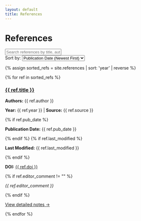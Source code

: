 ```yaml
---
layout: default
title: References
---
```


# References

<div class="controls-container">
  <div class="search-container">
    <input type="text" id="search-box" placeholder="Search references by title, author, year, or source..." />
  </div>
  
  <div class="sort-container">
    <label for="sort-select">Sort by:</label>
    <select id="sort-select">
      <option value="pub-date-desc">Publication Date (Newest First)</option>
      <option value="pub-date-asc">Publication Date (Oldest First)</option>
      <option value="year-desc">Year (Newest First)</option>
      <option value="year-asc">Year (Oldest First)</option>
      <option value="modified-desc">Last Modified (Newest First)</option>
      <option value="modified-asc">Last Modified (Oldest First)</option>
      <option value="author-asc">Author (A-Z)</option>
    </select>
  </div>
  
  <p id="search-count"></p>
</div>

<div id="references-list">
{% assign sorted_refs = site.references | sort: 'year' | reverse %}

{% for ref in sorted_refs %}
<div class="reference" 
     data-title="{{ ref.title | downcase }}" 
     data-author="{{ ref.author | downcase }}" 
     data-year="{{ ref.year }}" 
     data-source="{{ ref.source | downcase }}"
     data-modified="{{ ref.last_modified | default: '1970-01-01' }}"
     data-author-sort="{{ ref.author_key | downcase }}"
     data-pub-date="{{ ref.pub_date | default: '1970-01-01' }}">
  <h3><a href="{{ ref.url }}">{{ ref.title }}</a></h3>
  <p><strong>Authors:</strong> {{ ref.author }}</p>
  <p><strong>Year:</strong> {{ ref.year }} | <strong>Source:</strong> {{ ref.source }}</p>
  {% if ref.pub_date %}
  <p><strong>Publication Date:</strong> {{ ref.pub_date }}</p>
  {% endif %}
  {% if ref.last_modified %}
  <p><strong>Last Modified:</strong> {{ ref.last_modified }}</p>
  {% endif %}
  <p><strong>DOI:</strong> <a href="{{ ref.doi }}" target="_blank">{{ ref.doi }}</a></p>
  {% if ref.editor_comment != "" %}
  <p><em>{{ ref.editor_comment }}</em></p>
  {% endif %}
  <p><a href="{{ ref.url }}">View detailed notes →</a></p>
</div>
{% endfor %}
</div>

<script>
document.addEventListener('DOMContentLoaded', function() {
  const searchBox = document.getElementById('search-box');
  const sortSelect = document.getElementById('sort-select');
  const referencesList = document.getElementById('references-list');
  const references = Array.from(document.querySelectorAll('.reference'));
  const searchCount = document.getElementById('search-count');
  const totalCount = references.length;

  function updateCount() {
    const visibleRefs = references.filter(ref => ref.style.display !== 'none');
    if (searchBox.value.trim() === '') {
      searchCount.textContent = `Showing all ${totalCount} references`;
    } else {
      searchCount.textContent = `Showing ${visibleRefs.length} of ${totalCount} references`;
    }
  }

  function sortReferences() {
    const sortValue = sortSelect.value;
    
    references.sort(function(a, b) {
      let aVal, bVal;
      
      switch(sortValue) {
        // --- NEW PUB DATE SORTING ---
        case 'pub-date-desc':
          aVal = new Date(a.getAttribute('data-pub-date'));
          bVal = new Date(b.getAttribute('data-pub-date'));
          // Subtracting Dates returns the difference in milliseconds: bVal - aVal sorts newest first (desc)
          return bVal - aVal;
        
        case 'pub-date-asc':
          aVal = new Date(a.getAttribute('data-pub-date'));
          bVal = new Date(b.getAttribute('data-pub-date'));
          // aVal - bVal sorts oldest first (asc)
          return aVal - bVal;
        // -----------------------------
        
        case 'year-desc':
          aVal = parseInt(a.getAttribute('data-year'));
          bVal = parseInt(b.getAttribute('data-year'));
          return bVal - aVal;
        
        case 'year-asc':
          aVal = parseInt(a.getAttribute('data-year'));
          bVal = parseInt(b.getAttribute('data-year'));
          return aVal - bVal;
        
        case 'modified-desc':
          aVal = new Date(a.getAttribute('data-modified'));
          bVal = new Date(b.getAttribute('data-modified'));
          return bVal - aVal;
        
        case 'modified-asc':
          aVal = new Date(a.getAttribute('data-modified'));
          bVal = new Date(b.getAttribute('data-modified'));
          return aVal - bVal;
        
        case 'author-asc':
          aVal = a.getAttribute('data-author-sort');
          bVal = b.getAttribute('data-author-sort');
          return aVal.localeCompare(bVal);
        
        default:
          return 0;
      }
    });
    
    // Re-append sorted elements
    references.forEach(ref => referencesList.appendChild(ref));
  }

  function filterReferences() {
    const searchTerm = searchBox.value.toLowerCase().trim();

    references.forEach(function(ref) {
      if (searchTerm === '') {
        ref.style.display = '';
        return;
      }

      const title = ref.getAttribute('data-title');
      const author = ref.getAttribute('data-author');
      const year = ref.getAttribute('data-year');
      const source = ref.getAttribute('data-source');

      const matches = title.includes(searchTerm) || 
                      author.includes(searchTerm) || 
                      year.includes(searchTerm) || 
                      source.includes(searchTerm);

      ref.style.display = matches ? '' : 'none';
    });

    updateCount();
  }

  updateCount();
  
  searchBox.addEventListener('input', filterReferences);
  sortSelect.addEventListener('change', sortReferences);
  
  // Initial sort to apply the default 'pub-date-desc' or 'year-desc' if you change the default option
  sortReferences(); 
});
</script>
